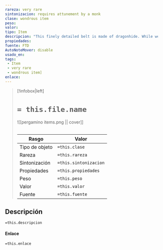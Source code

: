 ```yaml
---
rareza: very rare
sintonizacion: requires attunement by a monk
clase: wondrous item
peso: 
valor: 
tipo: Item
descripcion: "This finely detailed belt is made of dragonhide. While wearing it, you gain a +3 bonus to the saving throw DCs of your ki features. In addition, you can use an action to regain ki points equal to a roll of your Martial Arts die. You can&#x27;t use this action again until the next dawn."
propiedades: 
fuente: FTD
AutoNoteMover: disable
usado_en:  
tags: 
 - Item
 - very rare
 - wondrous item]
enlace: 
---
```


> [!infobox|left]
>  # `= this.file.name`
> ![[pergamino items.png || cover]]
> ######   
> |Rasgo | Valor |
> | --- | --- |
> | Tipo de objeto| `=this.clase`|
>  | Rareza| `=this.rareza`|
> | Sintonización | `=this.sintonizacion` |
> | Propiedades | `=this.propiedades` |
>  | Peso | `=this.peso` |
> | Valor | `=this.valor` |
> | Fuente | `=this.fuente` |


## Descripción
`=this.descripcion`

#### Enlace
`=this.enlace`